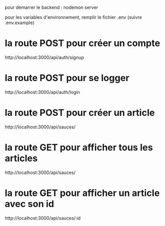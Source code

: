 pour démarrer le backend : nodemon server

pour les variables d'environnement, remplir le fichier .env (suivre .env.example)

# la route POST pour créer un compte
http://localhost:3000/api/auth/signup

# la route POST pour se logger 
http://localhost:3000/api/auth/login

# la route POST pour créer un article
http://localhost:3000/api/sauces/

# la route GET pour afficher tous les articles
http://localhost:3000/api/sauces/

# la route GET pour afficher un article avec son id
http://localhost:3000/api/sauces/:id